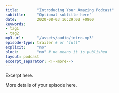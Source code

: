 ```yaml
---
title:        "Introducing Your Amazing Podcast"
subtitle:     "Optional subtitle here"
date:         2020-08-03 16:29:02 +0800
keywords:
- tag1
- tag2
mp3-url:      "/assets/audio/intro.mp3"
episode-type: trailer # or "full"
explicit:     "no"
block:        "no" # no means it is published
layout: podcast
excerpt_separator: <!--more-->
---
```

Excerpt here.
<!--more-->

More details of your episode here.
